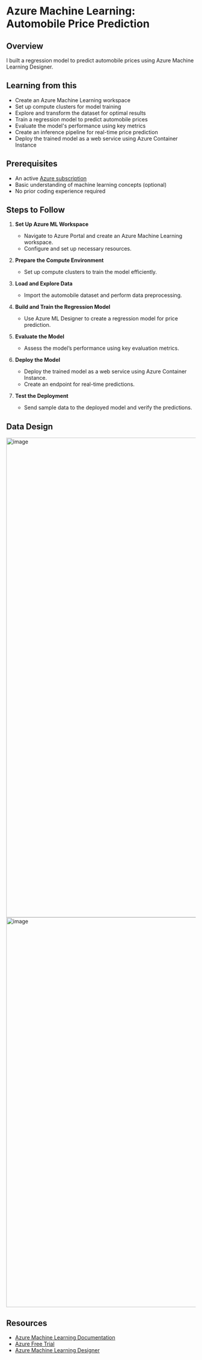 # Azure Machine Learning: Automobile Price Prediction

## Overview
I built a regression model to predict automobile prices using Azure Machine Learning Designer.

## Learning from this 
- Create an Azure Machine Learning workspace
- Set up compute clusters for model training
- Explore and transform the dataset for optimal results
- Train a regression model to predict automobile prices
- Evaluate the model's performance using key metrics
- Create an inference pipeline for real-time price prediction
- Deploy the trained model as a web service using Azure Container Instance

## Prerequisites
- An active [Azure subscription](https://azure.microsoft.com/free/)
- Basic understanding of machine learning concepts (optional)
- No prior coding experience required

## Steps to Follow
1. **Set Up Azure ML Workspace**  
   - Navigate to Azure Portal and create an Azure Machine Learning workspace.
   - Configure and set up necessary resources.

2. **Prepare the Compute Environment**  
   - Set up compute clusters to train the model efficiently.

3. **Load and Explore Data**  
   - Import the automobile dataset and perform data preprocessing.

4. **Build and Train the Regression Model**  
   - Use Azure ML Designer to create a regression model for price prediction.

5. **Evaluate the Model**  
   - Assess the model’s performance using key evaluation metrics.

6. **Deploy the Model**  
   - Deploy the trained model as a web service using Azure Container Instance.
   - Create an endpoint for real-time predictions.

7. **Test the Deployment**  
   - Send sample data to the deployed model and verify the predictions.

## Data Design
<img width="1277" alt="image" src="https://github.com/user-attachments/assets/1e7bc403-348e-439a-ab86-ac73da85f18b" />
<img width="1038" alt="image" src="https://github.com/user-attachments/assets/8d21b684-028b-4875-849d-4f5f0567c5a4" />


## Resources
- [Azure Machine Learning Documentation](https://learn.microsoft.com/en-us/azure/machine-learning/)
- [Azure Free Trial](https://azure.microsoft.com/en-us/free/)
- [Azure Machine Learning Designer](https://ml.azure.com/)
```

